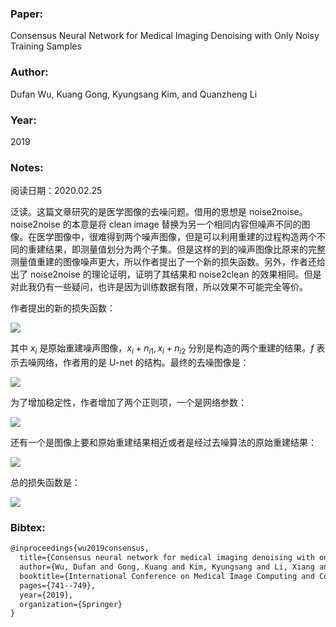 ### Paper:

Consensus Neural Network for Medical Imaging Denoising with Only Noisy Training Samples

### Author:

Dufan Wu, Kuang Gong, Kyungsang Kim, and Quanzheng Li

### Year:

2019

### Notes:

阅读日期：2020.02.25

泛读。这篇文章研究的是医学图像的去噪问题。借用的思想是 noise2noise。noise2noise 的本意是将 clean image 替换为另一个相同内容但噪声不同的图像。在医学图像中，很难得到两个噪声图像，但是可以利用重建的过程构造两个不同的重建结果，即测量值划分为两个子集。但是这样的到的噪声图像比原来的完整测量值重建的图像噪声更大，所以作者提出了一个新的损失函数。另外，作者还给出了 noise2noise 的理论证明，证明了其结果和 noise2clean 的效果相同。但是对此我仍有一些疑问，也许是因为训练数据有限，所以效果不可能完全等价。

作者提出的新的损失函数：

<img src="http://latex.codecogs.com/svg.latex?\begin{aligned} L_{n}=\frac{1}{N} \sum_{i=1}^{N}\{& \frac{1}{2}\left\|f\left(\mathbf{x}_{i}+\mathbf{n}_{i 1} ; \mathbf{\Theta}_{1}\right)-\left(\mathbf{x}_{i}+\mathbf{n}_{i 2}\right)\right\|_{2}^{2}+\\ & \frac{1}{2}\left\|f\left(\mathbf{x}_{i}+\mathbf{n}_{i 2} ; \mathbf{\Theta}_{2}\right)-\left(\mathbf{x}_{i}+\mathbf{n}_{i 1}\right)\right\|_{2}^{2}-\\ &\left.\frac{1}{4}\left\|f\left(\mathbf{x}_{i}+\mathbf{n}_{i 1} ; \mathbf{\Theta}_{1}\right)-f\left(\mathbf{x}_{i}+\mathbf{n}_{i 2} ; \mathbf{\Theta}_{2}\right)\right\|_{2}^{2}\right\} \end{aligned}" border="0"/>

其中 $x_i$ 是原始重建噪声图像，$x_i + n_{i1}, x_i + n_{i2}$ 分别是构造的两个重建的结果。$f$ 表示去噪网络，作者用的是 U-net 的结构。最终的去噪图像是：

<img src="http://latex.codecogs.com/svg.latex? \mathbf{z}_{i}=\frac{f\left(\mathbf{x}_{i}+\mathbf{n}_{i 1} ; \mathbf{\Theta}_{1}\right)+f\left(\mathbf{x}_{i}+\mathbf{n}_{i 2} ; \mathbf{\Theta}_{2}\right)}{2}" border="0"/>

为了增加稳定性，作者增加了两个正则项，一个是网络参数：

<img src="http://latex.codecogs.com/svg.latex? L_{w}=\left\|\boldsymbol{\Theta}_{1}\right\|_{2}^{2}+\left\|\boldsymbol{\Theta}_{2}\right\|_{2}^{2}" border="0"/>

还有一个是图像上要和原始重建结果相近或者是经过去噪算法的原始重建结果：

<img src="http://latex.codecogs.com/svg.latex? L_{r}=\frac{1}{N} \sum_{i=1}^{N}\left\|\mathbf{z}_{i}-\mathbf{x}_{i}^{e s t}\right\|_{2}^{2}" border="0"/>

总的损失函数是：

<img src="http://latex.codecogs.com/svg.latex? L=L_{n}+\beta_{w} L_{w}+\beta_{r} L_{r}" border="0"/>

### Bibtex:

```latex
@inproceedings{wu2019consensus,
  title={Consensus neural network for medical imaging denoising with only noisy training samples},
  author={Wu, Dufan and Gong, Kuang and Kim, Kyungsang and Li, Xiang and Li, Quanzheng},
  booktitle={International Conference on Medical Image Computing and Computer-Assisted Intervention},
  pages={741--749},
  year={2019},
  organization={Springer}
}
```

